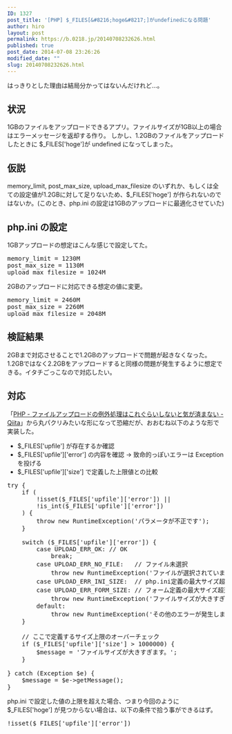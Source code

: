 ```yaml
---
ID: 1327
post_title: '[PHP] $_FILES[&#8216;hoge&#8217;]がundefinedになる問題'
author: hiro
layout: post
permalink: https://b.0218.jp/20140708232626.html
published: true
post_date: 2014-07-08 23:26:26
modified_date: ""
slug: 20140708232626.html
---
```

はっきりとした理由は結局分かってはないんだけれど…。
<!--more-->
<h2>状況</h2>
1GBのファイルをアップロードできるアプリ。ファイルサイズが1GB以上の場合はエラーメッセージを返却する作り。
しかし、1.2GBのファイルをアップロードしたときに $_FILES['hoge']が undefined になってしまった。

<h2>仮説</h2>
memory_limit, post_max_size, upload_max_filesize のいずれか、もしくは全ての設定値が1.2GBに対して足りないため、$_FILES['hoge'] が作られないのではないか。(このとき、php.ini の設定は1GBのアップロードに最適化させていた)

<h2>php.ini の設定</h2>
1GBアップロードの想定はこんな感じで設定してた。
<pre>memory_limit = 1230M
post_max_size = 1130M
upload_max_filesize = 1024M
</pre>

2GBのアップロードに対応できる想定の値に変更。
<pre>memory_limit = 2460M
post_max_size = 2260M
upload_max_filesize = 2048M</pre>

<h2>検証結果</h2>
2GBまで対応させることで1.2GBのアップロードで問題が起きなくなった。
1.2GBではなく2.2GBをアップロードすると同様の問題が発生するように想定できる。イタチごっこなので対応したい。

<h2>対応</h2>
「<a href="http://qiita.com/mpyw/items/939964377766a54d4682" target="_blank">PHP - ファイルアップロードの例外処理はこれぐらいしないと気が済まない - Qiita</a>」から丸パクリみたいな形になって恐縮だが、おおむね以下のような形で実装した。

<ul>
<li>$_FILES['upfile'] が存在するか確認</li>
<li>$_FILES['upfile']['error'] の内容を確認
→ 致命的っぽいエラーは Exception を投げる</li>
<li>$_FILES['upfile']['size'] で定義した上限値との比較</li>
</ul>

<pre class="prettyprint linenums lang-php">try {
    if (
        !isset($_FILES['upfile']['error']) ||
        !is_int($_FILES['upfile']['error'])
    ) {
        throw new RuntimeException('パラメータが不正です');
    }

    switch ($_FILES['upfile']['error']) {
        case UPLOAD_ERR_OK: // OK
            break;
        case UPLOAD_ERR_NO_FILE:   // ファイル未選択
            throw new RuntimeException('ファイルが選択されていません');
        case UPLOAD_ERR_INI_SIZE:  // php.ini定義の最大サイズ超過
        case UPLOAD_ERR_FORM_SIZE: // フォーム定義の最大サイズ超過
            throw new RuntimeException('ファイルサイズが大きすぎます');
        default:
            throw new RuntimeException('その他のエラーが発生しました');
    }

    // ここで定義するサイズ上限のオーバーチェック
    if ($_FILES['upfile']['size'] > 1000000) {
        $message = 'ファイルサイズが大きすぎます。';
    }

} catch (Exception $e) {
    $message = $e->getMessage();
}
</pre>

php.ini で設定した値の上限を超えた場合、つまり今回のように $_FILES['hoge'] が見つからない場合は、以下の条件で拾う事ができるはず。
<pre>!isset($_FILES['upfile']['error'])</pre>